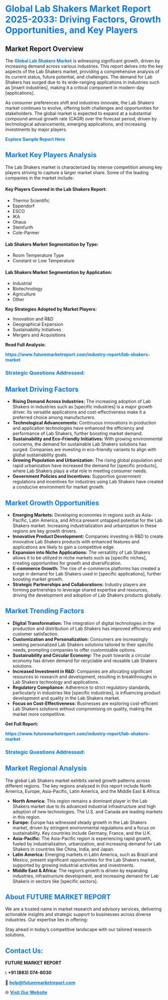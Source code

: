 <h1 style="color: #007BFF;">Global Lab Shakers Market Report 2025-2033: Driving Factors, Growth Opportunities, and Key Players</h1>

<section id="overview">
<h2>Market Report Overview</h2>
<p>The <a href="https://www.futuremarketreport.com/industry-report/lab-shakers-market" style="color: #007BFF; text-decoration: none;"><strong>Global Lab Shakers Market</strong></a> is witnessing significant growth, driven by increasing demand across various industries. This report delves into the key aspects of the Lab Shakers market, providing a comprehensive analysis of its current status, future potential, and challenges. The demand for Lab Shakers has surged due to its wide-ranging applications in industries such as [insert industries], making it a critical component in modern-day [applications].</p>
<p>As consumer preferences shift and industries innovate, the Lab Shakers market continues to evolve, offering both challenges and opportunities for stakeholders. The global market is expected to expand at a substantial compound annual growth rate (CAGR) over the forecast period, driven by technological advancements, emerging applications, and increasing investments by major players.</p>
</section>

<section id="overview">
<p><a href="https://www.futuremarketreport.com/request-sample/reportId=40839" style="color: #007BFF; text-decoration: none;"><strong>Explore Sample Report Here</strong></a></p>
</section>

<section id="key-players">
<h2 style="color: #007BFF;">Market Key Players Analysis</h2>
<p>The Lab Shakers market is characterized by intense competition among key players striving to capture a larger market share. Some of the leading companies in the market include:</p>
<h4>Key Players Covered in the Lab Shakers Report:</h4>
<ul><li>Thermo Scientific</li><li>Eppendorf</li><li>ESCO</li><li>IKA</li><li>Ohaus</li><li>Steinfurth</li><li>Cole-Parmer</li></ul>
<h4>Lab Shakers Market Segmentation by Type:</h4>
<ul><li>Room Temperature Type</li><li>Constant or Low Temperature</li></ul>

<h4>Lab Shakers Market Segmentation by Application:</h4>
<ul><li>Industrial</li><li>Biotechnology</li><li>Agriculture</li><li>Other</li></ul>
<p><strong>Key Strategies Adopted by Market Players:</strong></p>
<ul>
<li>Innovation and R&D</li>
<li>Geographical Expansion</li>
<li>Sustainability Initiatives</li>
<li>Mergers and Acquisitions</li>
</ul>
</section>

<section>
<p><strong>Read Full Analysis: </strong></p><a href="https://www.futuremarketreport.com/industry-report/lab-shakers-market" style="color: #007BFF; text-decoration: none;"><strong>https://www.futuremarketreport.com/industry-report/lab-shakers-market</strong></a>
<h3 style="color: #007BFF;">Strategic Questions Addressed:</h3>
</section>

<section id="driving-factors">
<h2 style="color: #007BFF;">Market Driving Factors</h2>
<ul>
<li><strong>Rising Demand Across Industries:</strong> The increasing adoption of Lab Shakers in industries such as [specific industries] is a major growth driver. Its versatile applications and cost-effectiveness make it a preferred choice among manufacturers.</li>
<li><strong>Technological Advancements:</strong> Continuous innovations in production and application technologies have enhanced the efficiency and performance of Lab Shakers, further boosting market demand.</li>
<li><strong>Sustainability and Eco-Friendly Initiatives:</strong> With growing environmental concerns, the demand for sustainable Lab Shakers solutions has surged. Companies are investing in eco-friendly variants to align with global sustainability goals.</li>
<li><strong>Growing Population and Urbanization:</strong> The rising global population and rapid urbanization have increased the demand for [specific products], where Lab Shakers plays a vital role in meeting consumer needs.</li>
<li><strong>Government Policies and Incentives:</strong> Supportive government regulations and incentives for industries using Lab Shakers have created a conducive environment for market growth.</li>
</ul>
</section>

<section id="growth-opportunities">
<h2 style="color: #007BFF;">Market Growth Opportunities</h2>
<ul>
<li><strong>Emerging Markets:</strong> Developing economies in regions such as Asia-Pacific, Latin America, and Africa present untapped potential for the Lab Shakers market. Increasing industrialization and urbanization in these regions are key growth drivers.</li>
<li><strong>Innovative Product Development:</strong> Companies investing in R&D to create innovative Lab Shakers products with enhanced features and applications are likely to gain a competitive edge.</li>
<li><strong>Expansion into Niche Applications:</strong> The versatility of Lab Shakers allows it to be utilized in niche markets such as [specific niches], creating opportunities for growth and diversification.</li>
<li><strong>E-commerce Growth:</strong> The rise of e-commerce platforms has created a surge in demand for Lab Shakers used in [specific applications], further boosting market growth.</li>
<li><strong>Strategic Partnerships and Collaborations:</strong> Industry players are forming partnerships to leverage shared expertise and resources, driving the development and adoption of Lab Shakers products globally.</li>
</ul>
</section>

<section id="trending-factors">
<h2 style="color: #007BFF;">Market Trending Factors</h2>
<ul>
<li><strong>Digital Transformation:</strong> The integration of digital technologies in the production and distribution of Lab Shakers has improved efficiency and customer satisfaction.</li>
<li><strong>Customization and Personalization:</strong> Consumers are increasingly seeking personalized Lab Shakers solutions tailored to their specific needs, prompting companies to offer customizable options.</li>
<li><strong>Sustainability and Circular Economy:</strong> The push towards a circular economy has driven demand for recyclable and reusable Lab Shakers solutions.</li>
<li><strong>Increased Investment in R&D:</strong> Companies are allocating significant resources to research and development, resulting in breakthroughs in Lab Shakers technology and applications.</li>
<li><strong>Regulatory Compliance:</strong> Adherence to strict regulatory standards, particularly in industries like [specific industries], is influencing product development and quality in the Lab Shakers market.</li>
<li><strong>Focus on Cost-Effectiveness:</strong> Businesses are exploring cost-efficient Lab Shakers solutions without compromising on quality, making the market more competitive.</li>
</ul>
</section>

<section>
<p><strong>Get Full Report: </strong></p><a href="https://www.futuremarketreport.com/industry-report/lab-shakers-market" style="color: #007BFF; text-decoration: none;"><strong>https://www.futuremarketreport.com/industry-report/lab-shakers-market</strong></a>
<h3 style="color: #007BFF;">Strategic Questions Addressed:</h3>
</section>


<section id="regional-analysis">
<h2 style="color: #007BFF;">Market Regional Analysis</h2>
<p>The global Lab Shakers market exhibits varied growth patterns across different regions. The key regions analyzed in this report include North America, Europe, Asia-Pacific, Latin America, and the Middle East & Africa:</p>
<ul>
<li><strong>North America:</strong> This region remains a dominant player in the Lab Shakers market due to its advanced industrial infrastructure and high adoption of new technologies. The U.S. and Canada are leading markets in this region.</li>
<li><strong>Europe:</strong> Europe has witnessed steady growth in the Lab Shakers market, driven by stringent environmental regulations and a focus on sustainability. Key countries include Germany, France, and the U.K.</li>
<li><strong>Asia-Pacific:</strong> The Asia-Pacific region is experiencing rapid growth, fueled by industrialization, urbanization, and increasing demand for Lab Shakers in countries like China, India, and Japan.</li>
<li><strong>Latin America:</strong> Emerging markets in Latin America, such as Brazil and Mexico, present significant opportunities for the Lab Shakers market, supported by growing industrial activities and investments.</li>
<li><strong>Middle East & Africa:</strong> The region’s growth is driven by expanding industries, infrastructure development, and increasing demand for Lab Shakers in sectors like [specific sectors].</li>
</ul>
</section>

<footer>
<h2 style="color: #007BFF;">About FUTURE MARKET REPORT</h2>
<p>We are a trusted name in market research and advisory services, delivering actionable insights and strategic support to businesses across diverse industries. Our expertise lies in offering:</p>

<p>Stay ahead in today’s competitive landscape with our tailored research solutions.</p>

<h2 style="color: #007BFF;">Contact Us:</h2>
<p><strong>FUTURE MARKET REPORT</strong></p>
<p>📞 <strong>+91 (883) 074-8030</strong></p>
<p>📧 <strong><a href="mailto:help@futuremarketreport.com" style="color: #007BFF;">help@futuremarketreport.com</a></strong></p>
<p>🌐 <strong><a href="https://www.futuremarketreport.com/" style="color: #007BFF;">Visit Our Website</a></strong></p>
</footer>
